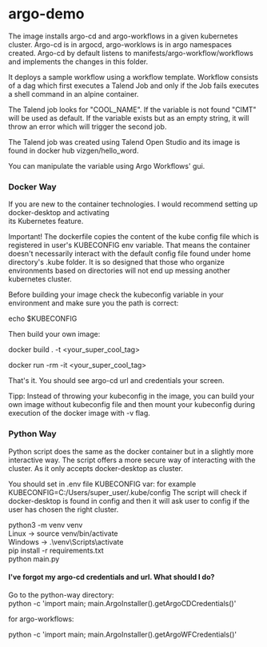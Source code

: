 # argo-demo

The image installs argo-cd and argo-workflows in a given kubernetes cluster. 
Argo-cd is in argocd, argo-worklows is in argo namespaces created. Argo-cd by default listens to 
manifests/argo-workflow/workflows and implements the changes in this folder.

It deploys a sample workflow using a workflow template. Workflow consists of a dag which first 
executes a Talend Job and only if the Job fails executes a shell command in an alpine container.

The Talend job looks for "COOL_NAME". If the variable is not found "CIMT" will be used as default. If the
variable exists but as an empty string, it will throw an error which will trigger the second job.

The Talend job was created using Talend Open Studio and its image is found in docker hub 
vizgen/hello_word.

You can manipulate the variable using Argo Workflows' gui.

###  Docker Way

If you are new to the container technologies. I would recommend setting up docker-desktop and activating \
its Kubernetes feature.

Important! The dockerfile copies the content of the kube config file 
which is registered in user's KUBECONFIG env variable. That means the container doesn't necessarily interact with the default config file found under home directory's .kube folder.
It is so designed that those who organize environments based on directories 
will not end up messing another kubernetes cluster. 

Before building your image check the kubeconfig variable in your environment and make sure you
the path is correct:

echo $KUBECONFIG

Then build your own image:

docker build . -t <your_super_cool_tag>

docker run -rm -it <your_super_cool_tag>

That's it. You should see argo-cd url and credentials your screen.

Tipp: Instead of throwing your kubeconfig in the image, you can build your own image without kubeconfig file
and then mount your kubeconfig during execution of the docker image with -v flag.

### Python Way

Python script does the same as the docker container but in a slightly more interactive way.
The script offers a more secure way of interacting with the cluster. As it only accepts docker-desktop as cluster.

You should set in .env file KUBECONFIG var: for example KUBECONFIG=C:/Users/super_user/.kube/config
The script will check if docker-desktop is found in config and then it will ask user to config if the user has chosen the right cluster.

python3 -m venv venv \
Linux -> source venv/bin/activate \
Windows -> .\venv\Scripts\activate \
pip install -r requirements.txt\
python main.py

#### I've forgot my argo-cd credentials and url. What should I do?
Go to the python-way directory: \
python -c 'import main; main.ArgoInstaller().getArgoCDCredentials()'

for argo-workflows: 

python -c 'import main; main.ArgoInstaller().getArgoWFCredentials()'


